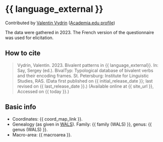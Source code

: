 # {{ language_external }}
Contributed by [Valentin Vydrin](https://llacan.cnrs.fr/p_vydrin.php) ([Academia.edu profile](https://cnrs.academia.edu/ValentinVydrin))

The data were gathered in 2023. The French version of the questionnaire was used for elicitation.

## How to cite
> Vydrin, Valentin. 2023. Bivalent patterns in {{ language_external}}. 
> In: Say, Sergey (ed.). BivalTyp: Typological database of bivalent verbs and their encoding frames. 
> St. Petersburg: Institute for Linguistic Studies, RAS. 
> (Data first published on {{ initial_release_date }}; 
> last revised on {{ last_release_date }}.) (Available online at {{ site_url }}, 
> Accessed on {{ today }}.)

## Basic info
- Coordinates: {{ coord_map_link }}.
- Genealogy (as given in [WALS](https://wals.info/)). Family: {{ family (WALS) }}, genus: {{ genus (WALS) }}.
- Macro-area: {{ macroarea }}.


